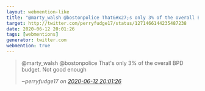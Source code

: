 ```yaml
---
layout: webmention-like
title: "@marty_walsh @bostonpolice That&#x27;s only 3% of the overall BPD budget. Not good enough"
target: http://twitter.com/perryfudge17/status/1271466144235487238
date: 2020-06-12 20:01:26
tags: [webmentions]
generator: twitter.com
webmention: true
---
```




<blockquote class="external-citation">
  <p>
    @marty_walsh @bostonpolice That&#x27;s only 3% of the overall BPD budget. Not good enough
  </p>
  <cite>‒<span class="p-author p-name">perryfudge17</span>
    on
    <a href="http://twitter.com/perryfudge17/status/1271466144235487238" rel="external nofollow" target="_blank">2020-06-12 20:01:26</a>
  </cite>
</blockquote>




